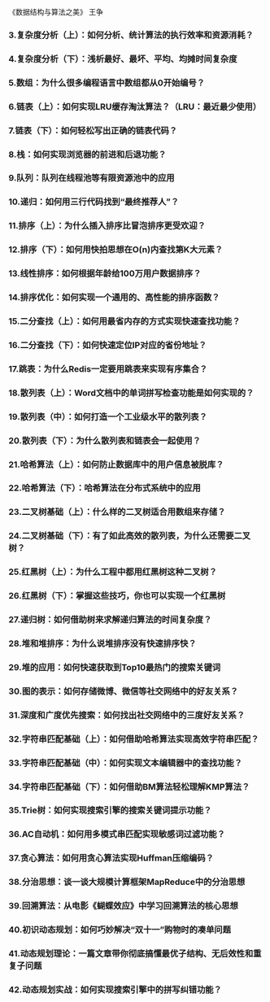 《数据结构与算法之美》 王争

### 3.复杂度分析（上）：如何分析、统计算法的执行效率和资源消耗？

### 4.复杂度分析（下）：浅析最好、最坏、平均、均摊时间复杂度

### 5.数组：为什么很多编程语言中数组都从0开始编号？

### 6.链表（上）：如何实现LRU缓存淘汰算法？（LRU：最近最少使用）

### 7.链表（下）：如何轻松写出正确的链表代码？

### 8.栈：如何实现浏览器的前进和后退功能？

### 9.队列：队列在线程池等有限资源池中的应用

### 10.递归：如何用三行代码找到“最终推荐人”？

### 11.排序（上）：为什么插入排序比冒泡排序更受欢迎？

### 12.排序（下）：如何用快拍思想在O(n)内查找第K大元素？

### 13.线性排序：如何根据年龄给100万用户数据排序？

### 14.排序优化：如何实现一个通用的、高性能的排序函数？

### 15.二分查找（上）：如何用最省内存的方式实现快速查找功能？

### 16.二分查找（下）：如何快速定位IP对应的省份地址？

### 17.跳表：为什么Redis一定要用跳表来实现有序集合？

### 18.散列表（上）：Word文档中的单词拼写检查功能是如何实现的？

### 19.散列表（中）：如何打造一个工业级水平的散列表？

### 20.散列表（下）：为什么散列表和链表会一起使用？

### 21.哈希算法（上）：如何防止数据库中的用户信息被脱库？

### 22.哈希算法（下）：哈希算法在分布式系统中的应用

### 23.二叉树基础（上）：什么样的二叉树适合用数组来存储？

### 24.二叉树基础（下）：有了如此高效的散列表，为什么还需要二叉树？

### 25.红黑树（上）：为什么工程中都用红黑树这种二叉树？

### 26.红黑树（下）：掌握这些技巧，你也可以实现一个红黑树

### 27.递归树：如何借助树来求解递归算法的时间复杂度？

### 28.堆和堆排序：为什么说堆排序没有快速排序快？

### 29.堆的应用：如何快速获取到Top10最热门的搜索关键词

### 30.图的表示：如何存储微博、微信等社交网络中的好友关系？

### 31.深度和广度优先搜索：如何找出社交网络中的三度好友关系？

### 32.字符串匹配基础（上）：如何借助哈希算法实现高效字符串匹配？

### 33.字符串匹配基础（中）：如何实现文本编辑器中的查找功能？

### 34.字符串匹配基础（下）：如何借助BM算法轻松理解KMP算法？

### 35.Trie树：如何实现搜索引擎的搜索关键词提示功能？

### 36.AC自动机：如何用多模式串匹配实现敏感词过滤功能？

### 37.贪心算法：如何用贪心算法实现Huffman压缩编码？

### 38.分治思想：谈一谈大规模计算框架MapReduce中的分治思想

### 39.回溯算法：从电影《蝴蝶效应》中学习回溯算法的核心思想

### 40.初识动态规划：如何巧妙解决“双十一”购物时的凑单问题

### 41.动态规划理论：一篇文章带你彻底搞懂最优子结构、无后效性和重复子问题

### 42.动态规划实战：如何实现搜索引擎中的拼写纠错功能？
